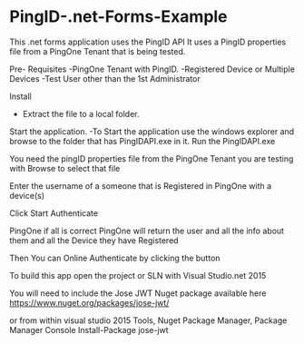 # PingID-.net-Forms-Example
This .net forms application uses the PingID API
It uses a PingID properties file from a PingOne Tenant that is being tested. 

Pre- Requisites 
-PingOne Tenant with PingID. 
-Registered Device or Multiple Devices
-Test User other than the 1st Administrator

Install
- Extract the file to a local folder. 

Start the application. 
-To Start the application use the windows explorer and browse to the folder that has PingIDAPI.exe in it.
Run the PingIDAPI.exe 

You need the pingID properties file from the PingOne Tenant you are testing with
Browse to select that file

Enter the username of a someone that is Registered in PingOne with a device(s)

Click Start Authenticate

PingOne if all is correct PingOne will return the user and all the info about them and all the Device they have Registered

Then You can Online Authenticate by clicking the button

To build this app open the project or SLN with Visual Studio.net 2015

You will need to include the Jose JWT Nuget package available here
https://www.nuget.org/packages/jose-jwt/

or from within visual studio 2015 Tools, Nuget Package Manager, Package Manager Console
Install-Package jose-jwt




